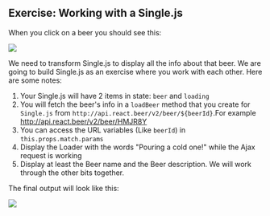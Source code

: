 ## Exercise: Working with a Single.js

When you click on a beer you should see this:

![](http://wes.io/fdWa/content)

We need to transform Single.js to display all the info about that beer. We are going to build Single.js as an exercise where you work with each other. Here are some notes:

1. Your Single.js will have 2 items in state: `beer` and `loading`
2. You will fetch the beer's info in a `loadBeer` method that you create for `Single.js` from `http://api.react.beer/v2/beer/${beerId}`.For example <http://api.react.beer/v2/beer/HMJR8Y>
3. You can access the URL variables (Like `beerId`) in `this.props.match.params`
4. Display the Loader with the words "Pouring a cold one!" while the Ajax request is working
5. Display at least the Beer name and the Beer description. We will work through the other bits together.

The final output will look like this:

![](http://wes.io/fdsT/content)
